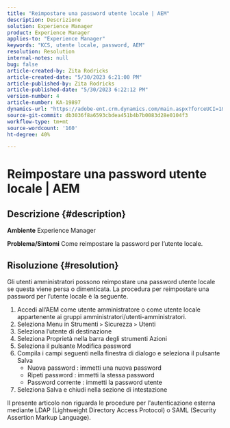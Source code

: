 ```yaml
---
title: "Reimpostare una password utente locale | AEM"
description: Descrizione
solution: Experience Manager
product: Experience Manager
applies-to: "Experience Manager"
keywords: "KCS, utente locale, password, AEM"
resolution: Resolution
internal-notes: null
bug: false
article-created-by: Zita Rodricks
article-created-date: "5/30/2023 6:21:00 PM"
article-published-by: Zita Rodricks
article-published-date: "5/30/2023 6:22:12 PM"
version-number: 4
article-number: KA-19897
dynamics-url: "https://adobe-ent.crm.dynamics.com/main.aspx?forceUCI=1&pagetype=entityrecord&etn=knowledgearticle&id=1459ccb6-16ff-ed11-8f6e-6045bd006b25"
source-git-commit: db3036f8a6593cbdea451b4b7b0083d28e0104f3
workflow-type: tm+mt
source-wordcount: '160'
ht-degree: 40%

---
```


# Reimpostare una password utente locale | AEM

## Descrizione {#description}

<b>Ambiente</b>
Experience Manager


<b>Problema/Sintomi</b>
Come reimpostare la password per l’utente locale.




## Risoluzione {#resolution}


Gli utenti amministratori possono reimpostare una password utente locale se questa viene persa o dimenticata. La procedura per reimpostare una password per l’utente locale è la seguente.

1. Accedi all’AEM come utente amministratore o come utente locale appartenente ai gruppi amministratori/utenti-amministratori.
2. Seleziona Menu in Strumenti `>` Sicurezza `>`  Utenti
3. Seleziona l’utente di destinazione
4. Seleziona Proprietà nella barra degli strumenti Azioni
5. Seleziona il pulsante Modifica password
6. Compila i campi seguenti nella finestra di dialogo e seleziona il pulsante Salva
   - Nuova password : immetti una nuova password
   - Ripeti password : immetti la stessa password
   - Password corrente : immetti la password utente
7. Seleziona Salva e chiudi nella sezione di intestazione


Il presente articolo non riguarda le procedure per l&#39;autenticazione esterna mediante LDAP (Lightweight Directory Access Protocol) o SAML (Security Assertion Markup Language).
